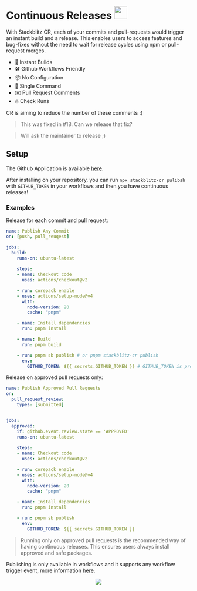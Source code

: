 # Continuous Releases <span><img src="https://emoji.slack-edge.com/TFHDVN56F/stackblitz/fd010078dcccebca.png" width="35" /></span>

With Stackblitz CR, each of your commits and pull-requests would trigger an instant build and a release. This enables users to access features and bug-fixes without the need to wait for release cycles using npm or pull-request merges. 

- 🚀 Instant Builds
- 🛠️ Github Workflows Friendly
- 📦️ No Configuration
- 🔩 Single Command
- ✉️ Pull Request Comments
- 🔥 Check Runs

CR is aiming to reduce the number of these comments :) 

> This was fixed in #18. Can we release that fix?

> Will ask the maintainer to release ;)

## Setup

The Github Application is available [here](https://github.com/apps/stackblitz-cr).

After installing on your repository, you can run `npx stackblitz-cr pulibsh` with `GITHUB_TOKEN` in your workflows and then you have continuous releases!  

### Examples

Release for each commit and pull request:

```yml
name: Publish Any Commit
on: [push, pull_reuqest]

jobs:
  build:
    runs-on: ubuntu-latest
    
    steps:
    - name: Checkout code
      uses: actions/checkout@v2

    - run: corepack enable
    - uses: actions/setup-node@v4
      with:
        node-version: 20
        cache: "pnpm"

    - name: Install dependencies
      run: pnpm install

    - name: Build 
      run: pnpm build

    - run: pnpm sb publish # or pnpm stackblitz-cr publish 
      env:
        GITHUB_TOKEN: ${{ secrets.GITHUB_TOKEN }} # GITHUB_TOKEN is provided automatically in any repository
```

Release on approved pull requests only:
```yml
name: Publish Approved Pull Requests
on:
  pull_request_review:
    types: [submitted]


jobs:
  approved:
    if: github.event.review.state == 'APPROVED'
    runs-on: ubuntu-latest
    
    steps:
    - name: Checkout code
      uses: actions/checkout@v2

    - run: corepack enable
    - uses: actions/setup-node@v4
      with:
        node-version: 20
        cache: "pnpm"

    - name: Install dependencies
      run: pnpm install

    - run: pnpm sb publish 
      env:
        GITHUB_TOKEN: ${{ secrets.GITHUB_TOKEN }}
```

> Running only on approved pull requests is the recommended way of having continuous releases. This ensures users always install approved and safe packages. 

Publishing is only available in workflows and it supports any workflow trigger event, more information [here](https://docs.github.com/en/actions/using-workflows/events-that-trigger-workflows#about-events-that-trigger-workflows).

<p align="center">
  <img src="https://github.com/stackblitz-labs/stackblitz-ci/assets/37929992/ede770a3-a911-4e24-99d6-cd307b44fd87" />
</p>
